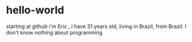 # hello-world
starting at github
i'm Eric , i have 31 years old, living in Brazil, from Brazil. I don't know nothing about programming
